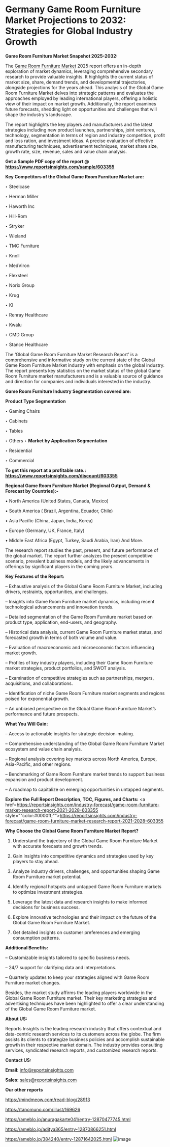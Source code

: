 # Germany Game Room Furniture Market Projections to 2032: Strategies for Global Industry Growth

<strong>Game Room Furniture Market Snapshot 2025-2032:</strong>

The <a href=https://www.reportsinsights.com/sample/603355>Game Room Furniture Market</a> 2025 report offers an in-depth exploration of market dynamics, leveraging comprehensive secondary research to provide valuable insights. It highlights the current status of market size, share, demand trends, and developmental trajectories, alongside projections for the years ahead. This analysis of the Global Game Room Furniture Market delves into strategic patterns and evaluates the approaches employed by leading international players, offering a holistic view of their impact on market growth. Additionally, the report examines future forecasts, shedding light on opportunities and challenges that will shape the industry's landscape.

The report highlights the key players and manufacturers and the latest strategies including new product launches, partnerships, joint ventures, technology, segmentation in terms of region and industry competition, profit and loss ration, and investment ideas. A precise evaluation of effective manufacturing techniques, advertisement techniques, market share size, growth rate, size, revenue, sales and value chain analysis.

<strong>Get a Sample PDF copy of the report @ <a href=https://www.reportsinsights.com/sample/603355 style=color:#0000ff;>https://www.reportsinsights.com/sample/603355</a></strong>

<strong>Key Competitors of the Global Game Room Furniture Market are:</strong>

‣ Steelcase

‣ Herman Miller

‣ Haworth Inc

‣ Hill-Rom

‣ Stryker

‣ Wieland

‣ TMC Furniture

‣ Knoll

‣ MedViron

‣ Flexsteel

‣ Norix Group

‣ Krug

‣ KI

‣ Renray Healthcare

‣ Kwalu

‣ CMD Group

‣ Stance Healthcare

The ‘Global Game Room Furniture Market Research Report’ is a comprehensive and informative study on the current state of the Global Game Room Furniture Market industry with emphasis on the global industry. The report presents key statistics on the market status of the global Game Room Furniture market manufacturers and is a valuable source of guidance and direction for companies and individuals interested in the industry.

<strong>Game Room Furniture Industry Segmentation covered are:</strong>

<strong>Product Type Segmentation</strong>

‣ Gaming Chairs

‣ Cabinets

‣ Tables

‣ Others
‣ 
<strong>Market by Application Segmentation</strong>

‣ Residential

‣ Commercial

<strong>To get this report at a profitable rate.: <a href=https://www.reportsinsights.com/discount/603355 style=color:#0000ff;>https://www.reportsinsights.com/discount/603355</a></strong>

<strong>Regional Game Room Furniture Market (Regional Output, Demand &amp; Forecast by Countries):-</strong>

• North America (United States, Canada, Mexico)

• South America ( Brazil, Argentina, Ecuador, Chile)

• Asia Pacific (China, Japan, India, Korea)

• Europe (Germany, UK, France, Italy)

• Middle East Africa (Egypt, Turkey, Saudi Arabia, Iran) And More.

The research report studies the past, present, and future performance of the global market. The report further analyzes the present competitive scenario, prevalent business models, and the likely advancements in offerings by significant players in the coming years.

<strong>Key Features of the Report:</strong>

– Exhaustive analysis of the Global Game Room Furniture Market, including drivers, restraints, opportunities, and challenges.

– Insights into Game Room Furniture market dynamics, including recent technological advancements and innovation trends.

– Detailed segmentation of the Game Room Furniture market based on product type, application, end-users, and geography.

– Historical data analysis, current Game Room Furniture market status, and forecasted growth in terms of both volume and value.

– Evaluation of macroeconomic and microeconomic factors influencing market growth.

– Profiles of key industry players, including their Game Room Furniture market strategies, product portfolios, and SWOT analysis.

– Examination of competitive strategies such as partnerships, mergers, acquisitions, and collaborations.

– Identification of niche Game Room Furniture market segments and regions poised for exponential growth.

– An unbiased perspective on the Global Game Room Furniture Market’s performance and future prospects.

<strong>What You Will Gain:</strong>

– Access to actionable insights for strategic decision-making.

– Comprehensive understanding of the Global Game Room Furniture Market ecosystem and value chain analysis.

– Regional analysis covering key markets across North America, Europe, Asia-Pacific, and other regions.

– Benchmarking of Game Room Furniture market trends to support business expansion and product development.

– A roadmap to capitalize on emerging opportunities in untapped segments.

<strong>Explore the Full Report Description, TOC, Figures, and Charts:</strong>
<a href=https://reportsinsights.com/industry-forecast/game-room-furniture-market-research-report-2021-2028-603355 style=""color:#0000ff;"">https://reportsinsights.com/industry-forecast/game-room-furniture-market-research-report-2021-2028-603355</a>

<strong>Why Choose the Global Game Room Furniture Market Report?</strong>

1. Understand the trajectory of the Global Game Room Furniture Market with accurate forecasts and growth trends.

2. Gain insights into competitive dynamics and strategies used by key players to stay ahead.

3. Analyze industry drivers, challenges, and opportunities shaping Game Room Furniture market potential.

4. Identify regional hotspots and untapped Game Room Furniture markets to optimize investment strategies.

5. Leverage the latest data and research insights to make informed decisions for business success.

6. Explore innovative technologies and their impact on the future of the Global Game Room Furniture Market.

7. Get detailed insights on customer preferences and emerging consumption patterns.

<strong>Additional Benefits:</strong>

– Customizable insights tailored to specific business needs.

– 24/7 support for clarifying data and interpretations.

– Quarterly updates to keep your strategies aligned with Game Room Furniture market changes.

Besides, the market study affirms the leading players worldwide in the Global Game Room Furniture market. Their key marketing strategies and advertising techniques have been highlighted to offer a clear understanding of the Global Game Room Furniture market.

<strong><strong>About US</strong>:</strong>

Reports Insights is the leading research industry that offers contextual and data-centric research services to its customers across the globe. The firm assists its clients to strategize business policies and accomplish sustainable growth in their respective market domain. The industry provides consulting services, syndicated research reports, and customized research reports.

<strong>Contact US:</strong>

<p class=><b>Email:</b> <a href=mailto:info@reportsinsights.com>info@reportsinsights.com</a></p>
<p class=><b>Sales:</b> <a href=mailto:sales@reportsinsights.com>sales@reportsinsights.com</a></p>

<strong>Our other reports</strong>

<a href=https://mindmeow.com/read-blog/28913>https://mindmeow.com/read-blog/28913</a>

<a href=https://tanomuno.com/illust/169626>https://tanomuno.com/illust/169626</a>

<a href=https://ameblo.jp/anuragakarte041/entry-12870477745.html>https://ameblo.jp/anuragakarte041/entry-12870477745.html</a>

<a href=https://ameblo.jp/aditya365/entry-12870866251.html>https://ameblo.jp/aditya365/entry-12870866251.html</a>

<a href=https://ameblo.jp/384240/entry-12871642025.html>https://ameblo.jp/384240/entry-12871642025.html</a>
![image](https://github.com/user-attachments/assets/cf504e27-849f-4664-8827-8cd6a37185aa)
